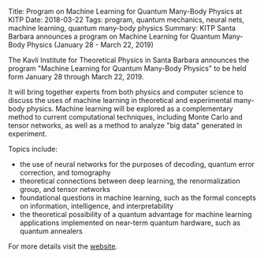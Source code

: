 Title: Program on Machine Learning for Quantum Many-Body Physics at KITP
Date: 2018-03-22
Tags: program, quantum mechanics, neural nets, machine learning, quantum many-body physics
Summary: KITP Santa Barbara announces a program on Machine Learning for Quantum Many-Body Physics (January 28 - March 22, 2019)

The Kavli Institute for Theoretical Physics in Santa Barbara announces the program "Machine Learning for Quantum Many-Body Physics" to be held form January 28 through March 22, 2019.

It will bring together experts from both physics and computer science to discuss the uses of machine learning in theoretical and experimental many-body physics. Machine learning will be explored as a complementary method to current computational techniques, including Monte Carlo and tensor networks, as well as a method to analyze "big data" generated in experiment.

Topics include:

- the use of neural networks for the purposes of decoding, quantum error correction, and tomography
- theoretical connections between deep learning, the renormalization group, and tensor networks
- foundational questions in machine learning, such as the formal concepts on information, intelligence, and interpretability
- the theoretical possibility of a quantum advantage for machine learning applications implemented on near-term quantum hardware, such as quantum annealers

For more details visit the [website](https://www.kitp.ucsb.edu/activities/machine19).

